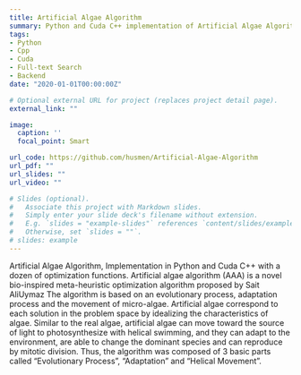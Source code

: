 ```yaml
---
title: Artificial Algae Algorithm
summary: Python and Cuda C++ implementation of Artificial Algae Algorithm.
tags:
- Python
- Cpp
- Cuda
- Full-text Search
- Backend
date: "2020-01-01T00:00:00Z"

# Optional external URL for project (replaces project detail page).
external_link: ""

image:
  caption: ''
  focal_point: Smart

url_code: https://github.com/husmen/Artificial-Algae-Algorithm
url_pdf: ""
url_slides: ""
url_video: ""

# Slides (optional).
#   Associate this project with Markdown slides.
#   Simply enter your slide deck's filename without extension.
#   E.g. `slides = "example-slides"` references `content/slides/example-slides.md`.
#   Otherwise, set `slides = ""`.
# slides: example
---
```


Artificial Algae Algorithm, Implementation in Python and Cuda C++ with a dozen of optimization functions.
Artificial algae algorithm (AAA) is a novel bio-inspired meta-heuristic optimization algorithm proposed by Sait AliUymaz The algorithm is based on an evolutionary process, adaptation process and the movement of micro-algae. Artificial algae correspond to each solution in the problem space by idealizing the characteristics of algae. Similar to the real algae, artificial algae can move toward the source of light to photosynthesize with helical swimming, and they can adapt to the environment, are able to change the dominant species and can reproduce by mitotic division. Thus, the algorithm was composed of 3 basic parts called “Evolutionary Process”, “Adaptation” and “Helical Movement”.